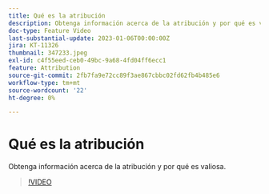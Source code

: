 ```yaml
---
title: Qué es la atribución
description: Obtenga información acerca de la atribución y por qué es valiosa.
doc-type: Feature Video
last-substantial-update: 2023-01-06T00:00:00Z
jira: KT-11326
thumbnail: 347233.jpeg
exl-id: c4f55eed-ceb0-49bc-9a68-4fd04ff6ecc1
feature: Attribution
source-git-commit: 2fb7fa9e72cc89f3ae867cbbc02fd62fb4b485e6
workflow-type: tm+mt
source-wordcount: '22'
ht-degree: 0%

---
```


# Qué es la atribución

Obtenga información acerca de la atribución y por qué es valiosa.

>[!VIDEO](https://video.tv.adobe.com/v/347233/?quality=12&learn=on)
